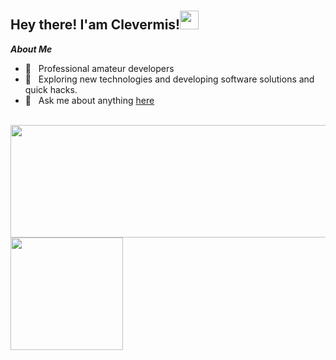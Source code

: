 


# <h2> Hey there! I'am Clevermis!<img src="https://raw.githubusercontent.com/MartinHeinz/MartinHeinz/master/wave.gif" width="30px"></h2>  

***About Me***

- 💼 &nbsp; Professional amateur developers
- 🤔 &nbsp; Exploring new technologies and developing software solutions and quick hacks.
- 💬 &nbsp; Ask me about anything [here](https://github.com/clevermis/clevermis/issues)
<br/>

<a href="https://github.com/Clevermis">
  <img height="180em" src="https://github-readme-stats.vercel.app/api?username=Clevermis&theme=buefy&show_icons=true&hide=contribs" width="600"/>
  <img height="180em" src="https://github-readme-stats.vercel.app/api/top-langs/?username=Clevermis&theme=buefy&layout=compact" />

<br/>

